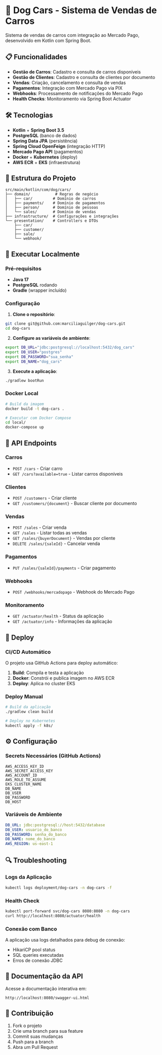 # 🚗 Dog Cars - Sistema de Vendas de Carros

Sistema de vendas de carros com integração ao Mercado Pago, desenvolvido em Kotlin com Spring Boot.

## 📋 Funcionalidades

- **Gestão de Carros**: Cadastro e consulta de carros disponíveis
- **Gestão de Clientes**: Cadastro e consulta de clientes por documento
- **Vendas**: Criação, cancelamento e consulta de vendas
- **Pagamentos**: Integração com Mercado Pago via PIX
- **Webhooks**: Processamento de notificações do Mercado Pago
- **Health Checks**: Monitoramento via Spring Boot Actuator

## 🛠️ Tecnologias

- **Kotlin** + **Spring Boot 3.5**
- **PostgreSQL** (banco de dados)
- **Spring Data JPA** (persistência)
- **Spring Cloud OpenFeign** (integração HTTP)
- **Mercado Pago API** (pagamentos)
- **Docker** + **Kubernetes** (deploy)
- **AWS ECR** + **EKS** (infraestrutura)

## 📁 Estrutura do Projeto

```
src/main/kotlin/com/dog/cars/
├── domain/           # Regras de negócio
│   ├── car/         # Domínio de carros
│   ├── payments/    # Domínio de pagamentos
│   ├── person/      # Domínio de pessoas
│   └── sales/       # Domínio de vendas
├── infrastructure/  # Configurações e integrações
└── presentation/    # Controllers e DTOs
    ├── car/
    ├── customer/
    ├── sale/
    └── webhook/
```

## 🚀 Executar Localmente

### Pré-requisitos

- **Java 17**
- **PostgreSQL** rodando
- **Gradle** (wrapper incluído)

### Configuração

1. **Clone o repositório**:
```bash
git clone git@github.com:marciliaguilger/dog-cars.git
cd dog-cars
```

2. **Configure as variáveis de ambiente**:
```bash
export DB_URL="jdbc:postgresql://localhost:5432/dog_cars"
export DB_USER="postgres"
export DB_PASSWORD="sua_senha"
export DB_NAME="dog_cars"
```

3. **Execute a aplicação**:
```bash
./gradlew bootRun
```

### Docker Local

```bash
# Build da imagem
docker build -t dog-cars .

# Executar com Docker Compose
cd local/
docker-compose up
```

## 📡 API Endpoints

### Carros
- `POST /cars` - Criar carro
- `GET /cars?available=true` - Listar carros disponíveis

### Clientes  
- `POST /customers` - Criar cliente
- `GET /customers/{document}` - Buscar cliente por documento

### Vendas
- `POST /sales` - Criar venda
- `GET /sales` - Listar todas as vendas
- `GET /sales/{buyerDocument}` - Vendas por cliente
- `DELETE /sales/{saleId}` - Cancelar venda

### Pagamentos
- `PUT /sales/{saleId}/payments` - Criar pagamento

### Webhooks
- `POST /webhooks/mercadopago` - Webhook do Mercado Pago

### Monitoramento
- `GET /actuator/health` - Status da aplicação
- `GET /actuator/info` - Informações da aplicação

## 🐳 Deploy

### CI/CD Automático

O projeto usa GitHub Actions para deploy automático:

1. **Build**: Compila e testa a aplicação
2. **Docker**: Constrói e publica imagem no AWS ECR
3. **Deploy**: Aplica no cluster EKS

### Deploy Manual

```bash
# Build da aplicação
./gradlew clean build

# Deploy no Kubernetes
kubectl apply -f k8s/
```

## ⚙️ Configuração

### Secrets Necessários (GitHub Actions)

```
AWS_ACCESS_KEY_ID
AWS_SECRET_ACCESS_KEY  
AWS_ACCOUNT_ID
AWS_ROLE_TO_ASSUME
EKS_CLUSTER_NAME
DB_NAME
DB_USER
DB_PASSWORD
DB_HOST
```

### Variáveis de Ambiente

```yaml
DB_URL: jdbc:postgresql://host:5432/database
DB_USER: usuario_do_banco
DB_PASSWORD: senha_do_banco
DB_NAME: nome_do_banco
AWS_REGION: us-east-1
```

## 🔍 Troubleshooting

### Logs da Aplicação
```bash
kubectl logs deployment/dog-cars -n dog-cars -f
```

### Health Check
```bash
kubectl port-forward svc/dog-cars 8080:8080 -n dog-cars
curl http://localhost:8080/actuator/health
```

### Conexão com Banco
A aplicação usa logs detalhados para debug de conexão:
- HikariCP pool status
- SQL queries executadas
- Erros de conexão JDBC

## 📄 Documentação da API

Acesse a documentação interativa em:
```
http://localhost:8080/swagger-ui.html
```

## 🤝 Contribuição

1. Fork o projeto
2. Crie uma branch para sua feature
3. Commit suas mudanças
4. Push para a branch
5. Abra um Pull Request